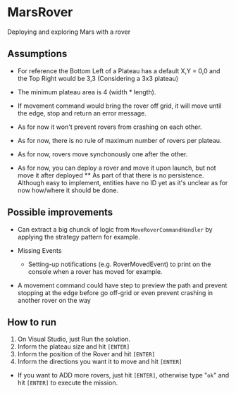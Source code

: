 # MarsRover

Deploying and exploring Mars with a rover

## Assumptions

* For reference the Bottom Left of a Plateau has a default X,Y = 0,0 and the Top Right would be 3,3 (Considering a 3x3 plateau)

* The minimum plateau area is 4 (width * length).

* If movement command would bring the rover off grid, it will move until the edge, stop and return an error message.

* As for now it won't prevent rovers from crashing on each other.

* As for now, there is no rule of maximum number of rovers per plateau.

* As for now, rovers move synchonously one after the other.

* As for now, you can deploy a rover and move it upon launch, but not move it after deployed
** As part of that there is no persistence. Although easy to implement, entities have no ID yet as it's unclear as for now how/where it should be done.

## Possible improvements

* Can extract a big chunck of logic from `MoveRoverCommandHandler` by applying the strategy pattern for example.

* Missing Events
  * Setting-up notifications (e.g. RoverMovedEvent) to print on the console when a rover has moved for example.

* A movement command could have step to preview the path and prevent stopping at the edge before go off-grid or even prevent crashing in another rover on the way

## How to run

1. On Visual Studio, just Run the solution.
2. Inform the plateau size and hit `[ENTER]`
3. Inform the position of the Rover and hit `[ENTER]`
4. Inform the directions you want it to move and hit `[ENTER]`

* If you want to ADD more rovers, just hit `[ENTER]`, otherwise type "`ok`" and hit `[ENTER]` to execute the mission.

